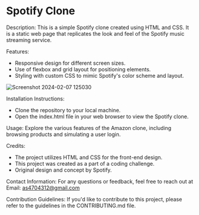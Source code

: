 # Spotify Clone

Description: This is a simple Spotify clone created using HTML and CSS. It is a static web page that replicates the look and feel of the Spotify music streaming service.

Features:
- Responsive design for different screen sizes.
- Use of flexbox and grid layout for positioning elements.
- Styling with custom CSS to mimic Spotify's color scheme and layout.

![Screenshot 2024-02-07 125030](https://github.com/aakasshhh/Spotify-Clone/assets/118706951/0796b9d3-bbdd-4a1c-a0d0-94faa735ab02)


Installation Instructions:
- Clone the repository to your local machine.
- Open the index.html file in your web browser to view the Spotify clone.


Usage: Explore the various features of the Amazon clone, including browsing products and simulating a user login. 

Credits: 
- The project utilizes HTML and CSS for the front-end design.
- This project was created as a part of a coding challenge.
- Original design and concept by Spotify.

Contact Information: For any questions or feedback, feel free to reach out at Email: as4704312@gmail.com

Contribution Guidelines: If you'd like to contribute to this project, please refer to the guidelines in the CONTRIBUTING.md file.

